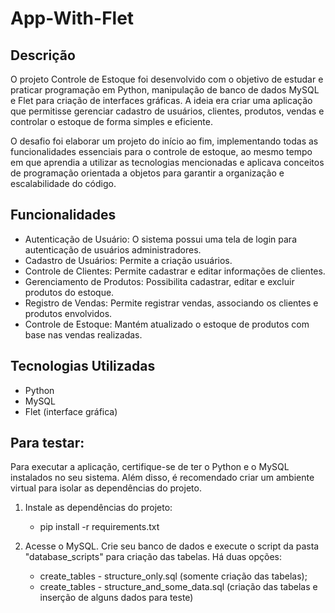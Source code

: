 # App-With-Flet

## Descrição
O projeto Controle de Estoque foi desenvolvido com o objetivo de estudar e praticar programação em Python, manipulação de banco de dados MySQL e Flet para criação de interfaces gráficas. A ideia era criar uma aplicação que permitisse gerenciar cadastro de usuários, clientes, produtos, vendas e controlar o estoque de forma simples e eficiente.

O desafio foi elaborar um projeto do início ao fim, implementando todas as funcionalidades essenciais para o controle de estoque, ao mesmo tempo em que aprendia a utilizar as tecnologias mencionadas e aplicava conceitos de programação orientada a objetos para garantir a organização e escalabilidade do código.

## Funcionalidades
- Autenticação de Usuário: O sistema possui uma tela de login para autenticação de usuários administradores.
- Cadastro de Usuários: Permite a criação usuários.
- Controle de Clientes: Permite cadastrar e editar informações de clientes.
- Gerenciamento de Produtos: Possibilita cadastrar, editar e excluir produtos do estoque.
- Registro de Vendas: Permite registrar vendas, associando os clientes e produtos envolvidos.
- Controle de Estoque: Mantém atualizado o estoque de produtos com base nas vendas realizadas.

## Tecnologias Utilizadas
- Python
- MySQL
- Flet (interface gráfica)

## Para testar:
Para executar a aplicação, certifique-se de ter o Python e o MySQL instalados no seu sistema. Além disso, é recomendado criar um ambiente virtual para isolar as dependências do projeto.

1. Instale as dependências do projeto:
   - pip install -r requirements.txt

2. Acesse o MySQL. Crie seu banco de dados e execute o script da pasta "database_scripts" para criação das tabelas. Há duas opções:
   - create_tables - structure_only.sql (somente criação das tabelas);
   - create_tables - structure_and_some_data.sql (criação das tabelas e inserção de alguns dados para teste)
